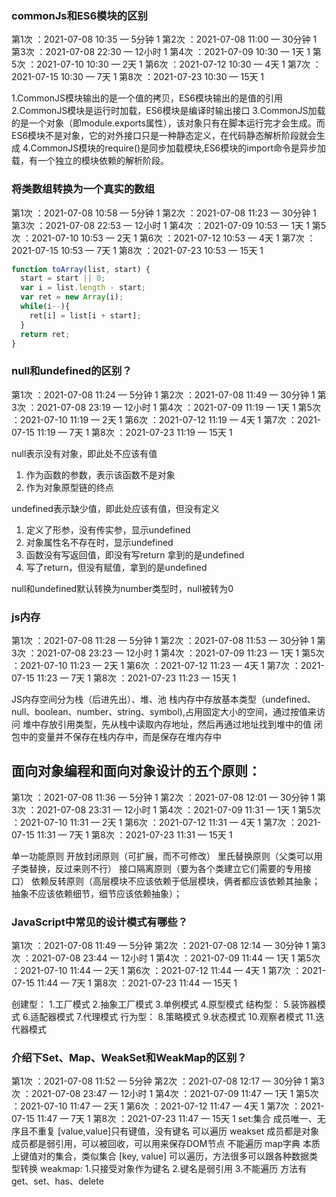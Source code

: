 ### commonJs和ES6模块的区别
第1次 ：2021-07-08 10:35 — 5分钟  1
第2次 ：2021-07-08 11:00 — 30分钟  1
第3次 ：2021-07-08 22:30 — 12小时  1
第4次 ：2021-07-09 10:30 — 1天  1
第5次 ：2021-07-10 10:30 — 2天  1
第6次 ：2021-07-12 10:30 — 4天  1
第7次 ：2021-07-15 10:30 — 7天  1
第8次 ：2021-07-23 10:30 — 15天  1

1.CommonJS模块输出的是一个值的拷贝，ES6模块输出的是值的引用
2.CommonJS模块是运行时加载，ES6模块是编译时输出接口
3.CommonJS加载的是一个对象（即module.exports属性），该对象只有在脚本运行完才会生成。而ES6模块不是对象，它的对外接口只是一种静态定义，在代码静态解析阶段就会生成
4.CommonJS模块的require()是同步加载模块,ES6模块的import命令是异步加载，有一个独立的模块依赖的解析阶段。


### 将类数组转换为一个真实的数组
第1次 ：2021-07-08 10:58 — 5分钟  1
第2次 ：2021-07-08 11:23 — 30分钟  1
第3次 ：2021-07-08 22:53 — 12小时  1 
第4次 ：2021-07-09 10:53 — 1天   1
第5次 ：2021-07-10 10:53 — 2天  1
第6次 ：2021-07-12 10:53 — 4天  1
第7次 ：2021-07-15 10:53 — 7天  1
第8次 ：2021-07-23 10:53 — 15天  1
```JavaScript
function toArray(list, start) {
  start = start || 0;
  var i = list.length - start;
  var ret = new Array(i);
  while(i--){
    ret[i] = list[i + start];
  }
  return ret;
}
```

### null和undefined的区别？
第1次 ：2021-07-08 11:24 — 5分钟  1
第2次 ：2021-07-08 11:49 — 30分钟  1
第3次 ：2021-07-08 23:19 — 12小时  1
第4次 ：2021-07-09 11:19 — 1天  1
第5次 ：2021-07-10 11:19 — 2天  1
第6次 ：2021-07-12 11:19 — 4天  1
第7次 ：2021-07-15 11:19 — 7天  1
第8次 ：2021-07-23 11:19 — 15天  1

null表示没有对象，即此处不应该有值
  1. 作为函数的参数，表示该函数不是对象
  2. 作为对象原型链的终点

undefined表示缺少值，即此处应该有值，但没有定义
  1. 定义了形参，没有传实参，显示undefined
  2. 对象属性名不存在时，显示undefined
  3. 函数没有写返回值，即没有写return 拿到的是undefined
  4. 写了return，但没有赋值，拿到的是undefined

null和undefined默认转换为number类型时，null被转为0

### js内存
第1次 ：2021-07-08 11:28 — 5分钟   1
第2次 ：2021-07-08 11:53 — 30分钟  1
第3次 ：2021-07-08 23:23 — 12小时  1
第4次 ：2021-07-09 11:23 — 1天  1
第5次 ：2021-07-10 11:23 — 2天  1
第6次 ：2021-07-12 11:23 — 4天  1
第7次 ：2021-07-15 11:23 — 7天  1
第8次 ：2021-07-23 11:23 — 15天  1

JS内存空间分为栈（后进先出）、堆、池
栈内存中存放基本类型（undefined、null、boolean、number、string、symbol),占用固定大小的空间，通过按值来访问
堆中存放引用类型，先从栈中读取内存地址，然后再通过地址找到堆中的值
闭包中的变量并不保存在栈内存中，而是保存在堆内存中


## 面向对象编程和面向对象设计的五个原则：
第1次 ：2021-07-08 11:36 — 5分钟  1
第2次 ：2021-07-08 12:01 — 30分钟  1
第3次 ：2021-07-08 23:31 — 12小时  1
第4次 ：2021-07-09 11:31 — 1天  1
第5次 ：2021-07-10 11:31 — 2天  1
第6次 ：2021-07-12 11:31 — 4天  1
第7次 ：2021-07-15 11:31 — 7天  1
第8次 ：2021-07-23 11:31 — 15天  1

单一功能原则
开放封闭原则（可扩展，而不可修改）
里氏替换原则（父类可以用子类替换，反过来则不行）
接口隔离原则（要为各个类建立它们需要的专用接口）
依赖反转原则（高层模块不应该依赖于低层模块，俩者都应该依赖其抽象；抽象不应该依赖细节，细节应该依赖抽象）；

### JavaScript中常见的设计模式有哪些？
第1次 ：2021-07-08 11:49 — 5分钟
第2次 ：2021-07-08 12:14 — 30分钟  1
第3次 ：2021-07-08 23:44 — 12小时  1
第4次 ：2021-07-09 11:44 — 1天  1
第5次 ：2021-07-10 11:44 — 2天  1
第6次 ：2021-07-12 11:44 — 4天  1
第7次 ：2021-07-15 11:44 — 7天  1
第8次 ：2021-07-23 11:44 — 15天  1

创建型：
    1.工厂模式
    2.抽象工厂模式
    3.单例模式
    4.原型模式
结构型：
    5.装饰器模式
    6.适配器模式
    7.代理模式
行为型：
    8.策略模式
    9.状态模式
    10.观察者模式
    11.迭代器模式

### 介绍下Set、Map、WeakSet和WeakMap的区别？
第1次 ：2021-07-08 11:52 — 5分钟
第2次 ：2021-07-08 12:17 — 30分钟  1
第3次 ：2021-07-08 23:47 — 12小时  1
第4次 ：2021-07-09 11:47 — 1天  1
第5次 ：2021-07-10 11:47 — 2天  1
第6次 ：2021-07-12 11:47 — 4天  1
第7次 ：2021-07-15 11:47 — 7天  1
第8次 ：2021-07-23 11:47 — 15天  1
  set:集合
    成员唯一、无序且不重复
    [value,value]只有键值，没有键名
    可以遍历
  weakset
    成员都是对象
    成员都是弱引用，可以被回收，可以用来保存DOM节点
    不能遍历
  map字典
    本质上键值对的集合，类似集合 [key, value]
    可以遍历，方法很多可以跟各种数据类型转换
  weakmap:
    1.只接受对象作为键名
    2.键名是弱引用
    3.不能遍历 方法有get、set、has、delete